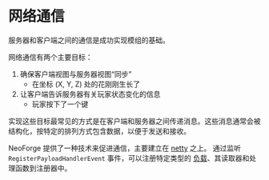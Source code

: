 # 网络通信

服务器和客户端之间的通信是成功实现模组的基础。

网络通信有两个主要目标：

1. 确保客户端视图与服务器视图“同步”
    - 在坐标 (X, Y, Z) 处的花刚刚生长了
2. 让客户端告诉服务器有关玩家状态变化的信息
    - 玩家按下了一个键

实现这些目标最常见的方式是在客户端和服务器之间传递消息。这些消息通常会被结构化，按特定的排列方式包含数据，以便于发送和接收。

NeoForge 提供了一种技术来促进通信，主要建立在 [netty][] 之上。
通过监听 `RegisterPayloadHandlerEvent` 事件，可以注册特定类型的 [负载][payloads]、其读取器和处理函数到注册器中。

[netty]: https://netty.io "Netty Website"
[payloads]: ./payload.md "Registering custom Payloads"
